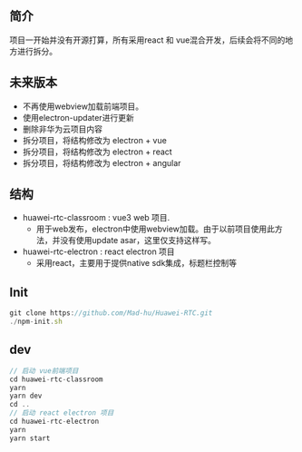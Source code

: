 ## 简介
项目一开始并没有开源打算，所有采用react 和 vue混合开发，后续会将不同的地方进行拆分。
## 未来版本
 - 不再使用webview加载前端项目。
 - 使用electron-updater进行更新
 - 删除非华为云项目内容
 - 拆分项目，将结构修改为 electron + vue 
 - 拆分项目，将结构修改为 electron + react
 - 拆分项目，将结构修改为 electron + angular
  
## 结构

 - huawei-rtc-classroom : vue3 web 项目.
   - 用于web发布，electron中使用webview加载。由于以前项目使用此方法，并没有使用update asar，这里仅支持这样写。
 - huawei-rtc-electron  : react electron 项目 
   - 采用react，主要用于提供native sdk集成，标题栏控制等
## Init
``` js
git clone https://github.com/Mad-hu/Huawei-RTC.git
./npm-init.sh

```
## dev
``` js
// 启动 vue前端项目
cd huawei-rtc-classroom
yarn
yarn dev
cd ..
// 启动 react electron 项目
cd huawei-rtc-electron
yarn
yarn start

```

